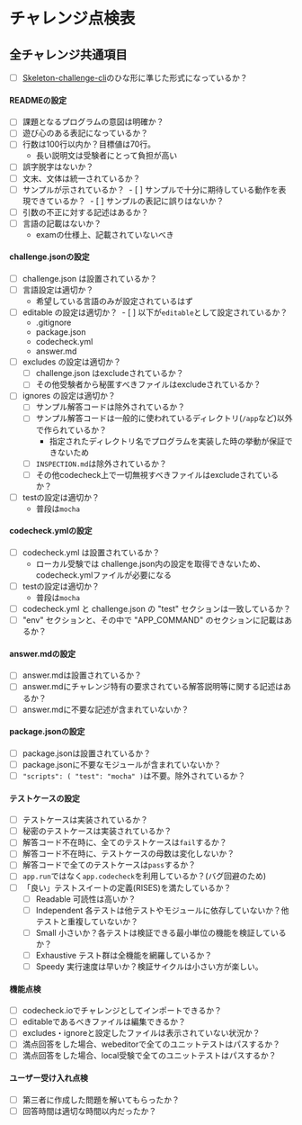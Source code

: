 # チャレンジ点検表

## 全チャレンジ共通項目
- [ ] [Skeleton-challenge-cli](https://github.com/code-check/skeleton-challenge-cli/blob/master/README.md)のひな形に準じた形式になっているか？

#### READMEの設定
- [ ] 課題となるプログラムの意図は明確か？
- [ ] 遊び心のある表記になっているか？
- [ ] 行数は100行以内か？目標値は70行。
  - 長い説明文は受験者にとって負担が高い
- [ ] 誤字脱字はないか？
- [ ] 文末、文体は統一されているか？
- [ ] サンプルが示されているか？
  - [ ] サンプルで十分に期待している動作を表現できているか？
  - [ ] サンプルの表記に誤りはないか？
- [ ] 引数の不正に対する記述はあるか？
- [ ] 言語の記載はないか？
  - examの仕様上、記載されていないべき

#### challenge.jsonの設定
- [ ] challenge.json は設置されているか？
- [ ] 言語設定は適切か？
  - 希望している言語のみが設定されているはず
- [ ] editable の設定は適切か？
  - [ ] 以下が`editable`として設定されているか？
    - .gitignore
    - package.json
    - codecheck.yml
    - answer.md
- [ ] excludes の設定は適切か？
  - [ ] challenge.json はexcludeされているか？
  - [ ] その他受験者から秘匿すべきファイルはexcludeされているか？
- [ ] ignores の設定は適切か？
  - [ ] サンプル解答コードは除外されているか？
  - [ ] サンプル解答コードは一般的に使われているディレクトリ(`/app`など)以外で作られているか？
    - 指定されたディレクトリ名でプログラムを実装した時の挙動が保証できないため
  - [ ] `INSPECTION.md`は除外されているか？
  - [ ] その他codecheck上で一切無視すべきファイルはexcludeされているか？
- [ ] testの設定は適切か？
  - 普段は`mocha`

#### codecheck.ymlの設定
- [ ] codecheck.yml は設置されているか？
  - ローカル受験では challenge.json内の設定を取得できないため、codecheck.ymlファイルが必要になる
- [ ] testの設定は適切か？
  - 普段は`mocha`
- [ ] codecheck.yml と challenge.json の "test" セクションは一致しているか？
- [ ] "env" セクションと、その中で "APP_COMMAND" のセクションに記載はあるか？

#### answer.mdの設定
- [ ] answer.mdは設置されているか？
- [ ] answer.mdにチャレンジ特有の要求されている解答説明等に関する記述はあるか？
- [ ] answer.mdに不要な記述が含まれていないか？

#### package.jsonの設定
- [ ] package.jsonは設置されているか？
- [ ] package.jsonに不要なモジュールが含まれていないか？
- [ ] `"scripts": ( "test": "mocha" )`は不要。除外されているか？

#### テストケースの設定
- [ ] テストケースは実装されているか？
- [ ] 秘密のテストケースは実装されているか？
- [ ] 解答コード不在時に、全てのテストケースは`fail`するか？
- [ ] 解答コード不在時に、テストケースの母数は変化しないか？
- [ ] 解答コードで全てのテストケースは`pass`するか？
- [ ] `app.run`ではなく`app.codecheck`を利用しているか？(バグ回避のため)
- [ ] 「良い」テストスイートの定義(RISES)を満たしているか？
  - [ ] Readable 可読性は高いか？
  - [ ] Independent 各テストは他テストやモジュールに依存していないか？他テストと重複していないか？
  - [ ] Small 小さいか？各テストは検証できる最小単位の機能を検証しているか？
  - [ ] Exhaustive テスト群は全機能を網羅しているか？
  - [ ] Speedy 実行速度は早いか？検証サイクルは小さい方が楽しい。

#### 機能点検
- [ ] codecheck.ioでチャレンジとしてインポートできるか？
- [ ] editableであるべきファイルは編集できるか？
- [ ] excludes・ignoreと設定したファイルは表示されていない状況か？
- [ ] 満点回答をした場合、webeditorで全てのユニットテストはパスするか？
- [ ] 満点回答をした場合、local受験で全てのユニットテストはパスするか？

#### ユーザー受け入れ点検
- [ ] 第三者に作成した問題を解いてもらったか？
- [ ] 回答時間は適切な時間以内だったか？
